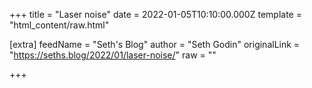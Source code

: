 
+++
title = "Laser noise"
date = 2022-01-05T10:10:00.000Z
template = "html_content/raw.html"

[extra]
feedName = "Seth's Blog"
author = "Seth Godin"
originalLink = "https://seths.blog/2022/01/laser-noise/"
raw = ""

+++

